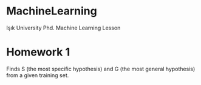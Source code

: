 # MachineLearning
Işık University Phd. Machine Learning Lesson

# Homework 1
Finds S (the most specific hypothesis) and G (the most general hypothesis) from a given training set.
